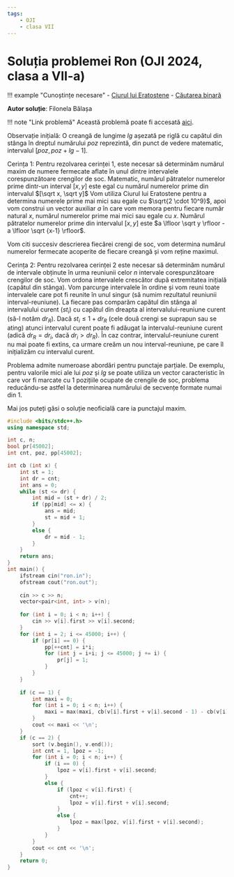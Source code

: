 ```yaml
---
tags:
    - OJI
    - clasa VII
---
```


# Soluția problemei Ron (OJI 2024, clasa a VII-a)

!!! example "Cunoștințe necesare"
    - [Ciurul lui Eratostene](../../../../usor/sieve.md)
    - [Căutarea binară](../../../../usor/binary-search.md)
    
**Autor soluție**: Filonela Bălașa

!!! note "Link problemă"
    Această problemă poate fi accesată [aici](https://kilonova.ro/problems/2513/).

Observație inițială: O creangă de lungime $lg$ așezată pe riglă cu capătul din stânga în dreptul numărului $poz$ reprezintă, din punct de vedere matematic, intervalul $[poz, poz + lg − 1]$.

Cerința 1: Pentru rezolvarea cerinței 1, este necesar să determinăm numărul maxim de numere fermecate aflate în unul dintre intervalele corespunzătoare crengilor de soc. Matematic, numărul pătratelor numerelor prime dintr-un interval $[x, y]$ este egal cu numărul numerelor prime din intervalul $[\sqrt x, \sqrt y]$ Vom utiliza Ciurul lui Eratostene pentru a determina numerele prime mai mici sau egale cu $\sqrt{2 \cdot 10^9}$, apoi vom construi un vector auxiliar $a$ în care vom memora pentru fiecare număr natural $x$, numărul numerelor prime mai mici sau egale cu $x$. Numărul pătratelor numerelor
prime din intervalul $[x, y]$ este $a \lfloor \sqrt y \rfloor - a \lfloor \sqrt {x-1} \rfloor$.

Vom citi succesiv descrierea fiecărei crengi de soc, vom determina numărul numerelor fermecate acoperite de fiecare creangă și vom reține maximul.

Cerința 2: Pentru rezolvarea cerinței 2 este necesar să determinăm numărul de intervale obținute în urma reuniunii celor $n$ intervale corespunzătoare crengilor de soc. Vom ordona intervalele crescător după extremitatea inițială (capătul din stânga). Vom parcurge intervalele în ordine și vom reuni toate intervalele care pot fi reunite în unul singur (să numim rezultatul reuniunii interval-reuniune). La fiecare pas comparăm capătul din stânga al intervalului curent ($st_i$) cu capătul din dreapta al intervalului-reuniune curent (să-l notăm $dr_R$). Dacă $st_i \leq 1 + dr_R$ (cele două crengi se suprapun sau se ating) atunci intervalul curent poate fi adăugat la intervalul-reuniune curent (adică $dr_R = dr_i$, dacă $dr_i > dr_R$). În caz contrar, intervalul-reuniune curent nu mai poate fi extins, ca urmare creăm un nou interval-reuniune, pe care îl inițializăm cu intervalul curent.

Problema admite numeroase abordări pentru punctaje parțiale. De exemplu, pentru valorile
mici ale lui $poz$ și $lg$ se poate utiliza un vector caracteristic în care vor fi marcate cu 1 pozițiile ocupate de crengile de soc, problema reducându-se astfel la determinarea numărului de secvențe formate numai din 1.

Mai jos puteți găsi o soluție neoficială care ia punctajul maxim.

```cpp
#include <bits/stdc++.h>
using namespace std;

int c, n;
bool pr[45002];
int cnt, poz, pp[45002];

int cb (int x) {
    int st = 1;
    int dr = cnt;
    int ans = 0;
    while (st <= dr) {
        int mid = (st + dr) / 2;
        if (pp[mid] <= x) {
            ans = mid;
            st = mid + 1;
        }
        else {
            dr = mid - 1;
        }
    }
    return ans;
}
int main() {
    ifstream cin("ron.in");
    ofstream cout("ron.out");
    
    cin >> c >> n;
    vector<pair<int, int> > v(n);
    
    for (int i = 0; i < n; i++) {
        cin >> v[i].first >> v[i].second;
    }
    for (int i = 2; i <= 45000; i++) {
        if (pr[i] == 0) {
            pp[++cnt] = i*i;
            for (int j = i+i; j <= 45000; j += i) {
                pr[j] = 1;
            }
        }
    }
    
    if (c == 1) {
        int maxi = 0;
        for (int i = 0; i < n; i++) {
            maxi = max(maxi, cb(v[i].first + v[i].second - 1) - cb(v[i].first - 1));
        }
        cout << maxi << '\n';
    }
    if (c == 2) {
        sort (v.begin(), v.end());
        int cnt = 1, lpoz = -1;
        for (int i = 0; i < n; i++) {
            if (i == 0) {
                lpoz = v[i].first + v[i].second;
            }
            else {
                if (lpoz < v[i].first) {
                    cnt++;
                    lpoz = v[i].first + v[i].second;
                }
                else {
                    lpoz = max(lpoz, v[i].first + v[i].second);
                }
            }
        }
        cout << cnt << '\n';
    }
    return 0;
}
```